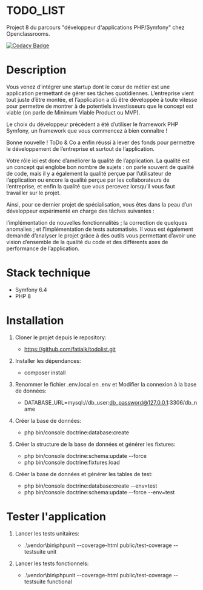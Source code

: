 # TODO_LIST
Project 8 du parcours "développeur d'applications PHP/Symfony" chez Openclassrooms.

[![Codacy Badge](https://app.codacy.com/project/badge/Grade/259d6c04c317430c9c35c8de9b5bc94a)](https://app.codacy.com/gh/fatialk/todolist/dashboard?utm_source=gh&utm_medium=referral&utm_content=&utm_campaign=Badge_grade)

# Description
Vous venez d’intégrer une startup dont le cœur de métier est une application permettant de gérer ses tâches quotidiennes. L’entreprise vient tout juste d’être montée, et l’application a dû être développée à toute vitesse pour permettre de montrer à de potentiels investisseurs que le concept est viable (on parle de Minimum Viable Product ou MVP).

Le choix du développeur précédent a été d’utiliser le framework PHP Symfony, un framework que vous commencez à bien connaître !

Bonne nouvelle ! ToDo & Co a enfin réussi à lever des fonds pour permettre le développement de l’entreprise et surtout de l’application.

Votre rôle ici est donc d’améliorer la qualité de l’application. La qualité est un concept qui englobe bon nombre de sujets : on parle souvent de qualité de code, mais il y a également la qualité perçue par l’utilisateur de l’application ou encore la qualité perçue par les collaborateurs de l’entreprise, et enfin la qualité que vous percevez lorsqu’il vous faut travailler sur le projet.

Ainsi, pour ce dernier projet de spécialisation, vous êtes dans la peau d’un développeur expérimenté en charge des tâches suivantes :

l’implémentation de nouvelles fonctionnalités ;
la correction de quelques anomalies ;
et l’implémentation de tests automatisés.
Il vous est également demandé d’analyser le projet grâce à des outils vous permettant d’avoir une vision d’ensemble de la qualité du code et des différents axes de performance de l’application.

# Stack technique
   - Symfony 6.4
   - PHP 8

# Installation

1. Cloner le projet depuis le repository:

   - https://github.com/fatialk/todolist.git

2. Installer les dépendances:

   - composer install

3. Renommer le fichier .env.local en .env et Modifier la connexion à la base de données:

   - DATABASE_URL=mysql://db_user:db_password@127.0.0.1:3306/db_name

4. Créer la base de données:

   - php bin/console doctrine:database:create

5. Créer la structure de la base de données et générer les fixtures:

   - php bin/console doctrine:schema:update --force
   - php bin/console doctrine:fixtures:load

6. Créer la base de données et générer les tables de test:

   - php bin/console doctrine:database:create --env=test
   - php bin/console doctrine:schema:update --force --env=test

# Tester l'application

1. Lancer les tests unitaires:

   - .\vendor\bin\phpunit --coverage-html public/test-coverage --testsuite unit

2. Lancer les tests fonctionnels:

   - .\vendor\bin\phpunit --coverage-html public/test-coverage --testsuite functional




